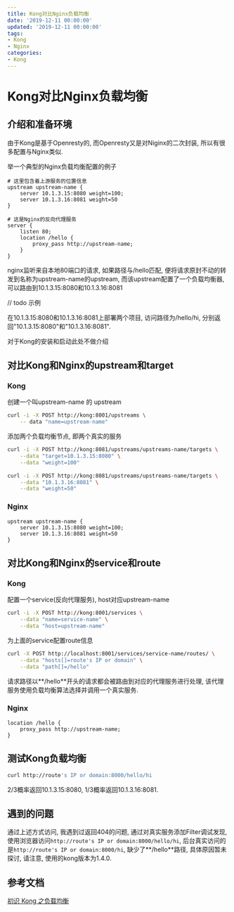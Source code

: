 ```yaml
---
title: Kong对比Nginx负载均衡
date: '2019-12-11 00:00:00'
updated: '2019-12-11 00:00:00'
tags:
- Kong
- Nginx
categories:
- Kong
---
```

# Kong对比Nginx负载均衡
## 介绍和准备环境

由于Kong是基于Openresty的, 而Openresty又是对Niginx的二次封装, 所以有很多配置与Nginx类似.

举一个典型的Nginx负载均衡配置的例子
```nginx
# 这里包含着上游服务的位置信息
upstream upstream-name {
    server 10.1.3.15:8080 weight=100;
    server 10.1.3.16:8081 weight=50
}

# 这是Nginx的反向代理服务
server {
    listen 80;
    location /hello {
        proxy_pass http://upstream-name;
    }
}
```
nginx监听来自本地80端口的请求, 如果路径与/hello匹配, 便将请求原封不动的转发到名称为upstream-name的upstream, 而该upstream配置了一个负载均衡器, 可以路由到10.1.3.15:8080和10.1.3.16:8081

// todo 示例

在10.1.3.15:8080和10.1.3.16:8081上部署两个项目, 访问路径为/hello/hi, 分别返回"10.1.3.15:8080"和"10.1.3.16:8081". 

对于Kong的安装和启动此处不做介绍

## 对比Kong和Nginx的upstream和target

### Kong

创建一个叫upstream-name 的 upstream
```bash
curl -i -X POST http://kong:8001/upstreams \
    -- data "name=upstream-name"
```

添加两个负载均衡节点, 即两个真实的服务
```bash
curl -i -X POST http://kong:8081/upstreams/upstreams-name/targets \
    --data "target=10.1.3.15:8080" \
    --data "weight=100"
    
curl -i -X POST http://kong:8081/upstreams/upstreams-name/targets \
    --data "10.1.3.16:8081" \
    --data "weight=50"
```
### Nginx

```nginx
upstream upstream-name {
    server 10.1.3.15:8080 weight=100;
    server 10.1.3.16:8081 weight=50
}
```

## 对比Kong和Nginx的service和route

### Kong

配置一个service(反向代理服务), host对应upstream-name

```bash
curl -i -X POST http://kong:8001/services \
    --data "name=service-name" \
    --data "host=upstream-name"
```

为上面的service配置route信息
```bash
curl -X POST http://localhost:8001/services/service-name/routes/ \
    --data "hosts[]=route's IP or domain" \
    --data "path[]=/hello"
```

请求路径以**/hello**开头的请求都会被路由到对应的代理服务进行处理, 该代理服务使用负载均衡算法选择并调用一个真实服务. 

### Nginx

```nginx
location /hello {
    proxy_pass http://upstream-name;
}
```

## 测试Kong负载均衡

```bash
curl http://route's IP or domain:8000/hello/hi
```

2/3概率返回10.1.3.15:8080, 1/3概率返回10.1.3.16:8081. 

## 遇到的问题

通过上述方式访问, 我遇到过返回404的问题, 通过对真实服务添加Filter调试发现, 
使用浏览器访问```http://route's IP or domain:8000/hello/hi```, 后台真实访问的是```http://route's IP or domain:8000/hi```, 缺少了**/hello**路径, 具体原因暂未探讨, 请注意, 使用的kong版本为1.4.0.


## 参考文档
[初识 Kong 之负载均衡](https://blog.csdn.net/zy_281870667/article/details/79966649)
